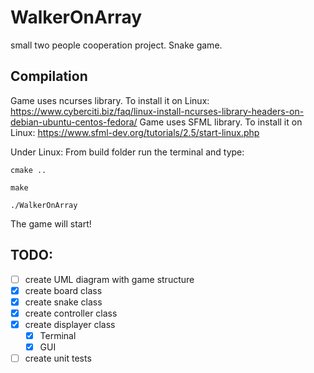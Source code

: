 # WalkerOnArray

small two people cooperation project.
Snake game.

## Compilation

Game uses ncurses library.
To install it on Linux: https://www.cyberciti.biz/faq/linux-install-ncurses-library-headers-on-debian-ubuntu-centos-fedora/
Game uses SFML library. 
To install it on Linux: https://www.sfml-dev.org/tutorials/2.5/start-linux.php

Under Linux:
From build folder run the terminal and type:

	cmake ..

	make

	./WalkerOnArray

The game will start!

## TODO:

- [ ] create UML diagram with game structure
- [x] create board class
- [x] create snake class
- [x] create controller class
- [x] create displayer class
	- [x] Terminal
	- [x] GUI
- [ ] create unit tests
